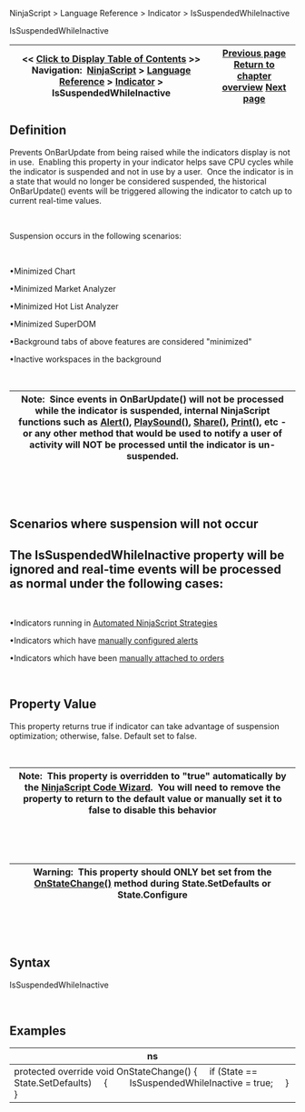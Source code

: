 ﻿


NinjaScript \> Language Reference \> Indicator \> IsSuspendedWhileInactive






















IsSuspendedWhileInactive







| \<\< [Click to Display Table of Contents](issuspendedwhileinactive.md) \>\> **Navigation:**     [NinjaScript](ninjascript-1.md) \> [Language Reference](language_reference_wip-1.md) \> [Indicator](indicator-1.md) \> IsSuspendedWhileInactive | [Previous page](ischartonly-1.md) [Return to chapter overview](indicator-1.md) [Next page](paintpricemarkers-1.md) |
| --- | --- |











## Definition


Prevents OnBarUpdate from being raised while the indicators display is not in use.  Enabling this property in your indicator helps save CPU cycles while the indicator is suspended and not in use by a user.  Once the indicator is in a state that would no longer be considered suspended, the historical OnBarUpdate() events will be triggered allowing the indicator to catch up to current real\-time values.  


 


Suspension occurs in the following scenarios:


 


•Minimized Chart

•Minimized Market Analyzer

•Minimized Hot List Analyzer

•Minimized SuperDOM

•Background tabs of above features are considered "minimized"

•Inactive workspaces in the background

 




| Note:  Since events in OnBarUpdate() will not be processed while the indicator is suspended, internal NinjaScript functions such as [Alert()](alert-1.md), [PlaySound()](playsound-1.md), [Share()](share-1.md), [Print()](print-1.md), etc \- or any other method that would be used to notify a user of activity will NOT be processed until the indicator is un\-suspended. |
| --- |



 


 


## Scenarios where suspension will not occur


## The IsSuspendedWhileInactive property will be ignored and real\-time events will be processed as normal under the following cases:


 


•Indicators running in [Automated NinjaScript Strategies](running_a_ninjascript_strategy-1.md)

•Indicators which have [manually configured alerts](alerts_dialog-1.md)

•Indicators which have been [manually attached to orders](attachingorderstoindicators-1.md)

 


## Property Value


This property returns true if indicator can take advantage of suspension optimization; otherwise, false. Default set to false.


 




| Note:  This property is overridden to "true" automatically by the [NinjaScript Code Wizard](ns_wizard-1.md).  You will need to remove the property to return to the default value or manually set it to false to disable this behavior |
| --- |



 


 




| Warning:  This property should ONLY bet set from the [OnStateChange()](onstatechange-1.md) method during State.SetDefaults or State.Configure |
| --- |



 


 


## Syntax


IsSuspendedWhileInactive


 


## Examples




| ns |
| --- |
| protected override void OnStateChange() {      if (State \=\= State.SetDefaults)      {          IsSuspendedWhileInactive \= true;      } } |









